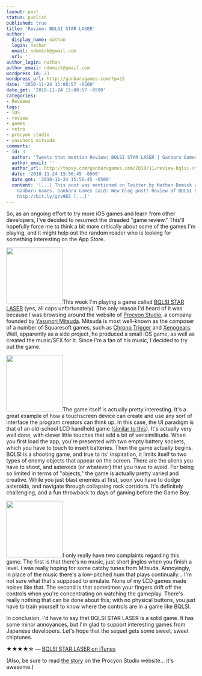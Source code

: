 ```yaml
---
layout: post
status: publish
published: true
title: 'Review: BQLSI STAR LASER'
author:
  display_name: nathan
  login: nathan
  email: ndemick@gmail.com
  url: ''
author_login: nathan
author_email: ndemick@gmail.com
wordpress_id: 23
wordpress_url: http://ganbarugames.com/?p=23
date: '2010-11-24 15:08:57 -0500'
date_gmt: '2010-11-24 15:08:57 -0500'
categories:
- Reviews
tags:
- iOS
- review
- games
- retro
- procyon studio
- yasunori mitsuda
comments:
- id: 3
  author: 'Tweets that mention Review: BQLSI STAR LASER | Ganbaru Games -- Topsy.com'
  author_email: ''
  author_url: http://topsy.com/ganbarugames.com/2010/11/review-bqlsi-star-laser/?utm_source=pingback&amp;utm_campaign=L2
  date: '2010-11-24 15:56:45 -0500'
  date_gmt: '2010-11-24 15:56:45 -0500'
  content: '[...] This post was mentioned on Twitter by Nathan Demick and Adam Moore,
    Ganbaru Games. Ganbaru Games said: New blog post! Review of BQLSI STAR LASER:
    http://bit.ly/gzv9E5 [...]'
---
```

<p>So, as an ongoing effort to try more iOS games and learn from other developers, I've decided to resurrect the dreaded "game review." This'll hopefully force me to think a bit more critically about some of the games I'm playing, and it might help out the random reader who is looking for something interesting on the App Store.</p>
<p><a href="http://ganbarugames.com/wp-content/uploads/2010/11/bqlsi-loading.png"><img src="http://ganbarugames.com/wp-content/uploads/2010/11/bqlsi-loading-150x150.png" alt="" title="bqlsi-loading" width="150" height="150" class="alignleft size-thumbnail wp-image-33" /></a>This week I'm playing a game called <a href="http://www.procyon-studio.co.jp/bqlsi/">BQLSI STAR LASER</a> (yes, all caps unfortunately). The only reason I'd heard of it was because I was browsing around the website of <a href="http://www.procyon-studio.com/">Procyon Studio</a>, a company founded by <a href="http://en.wikipedia.org/wiki/Yasunori_Mitsuda">Yasunori Mitsuda</a>. Mitsuda is most well-known as the composer of a number of Squaresoft games, such as <a href="http://na.square-enix.com/ctds/">Chrono Trigger</a> and <a href="http://na.square-enix.com/games/xenogears/">Xenogears</a>. Well, apparently as a side project, he produced a small iOS game, as well as created the music/SFX for it. Since I'm a fan of his music, I decided to try out the game.</p>
<p><a href="http://ganbarugames.com/wp-content/uploads/2010/11/bqlsi-options.png"><img src="http://ganbarugames.com/wp-content/uploads/2010/11/bqlsi-options-150x150.png" alt="" title="bqlsi-options" width="150" height="150" class="alignright size-thumbnail wp-image-34" /></a>The game itself is actually pretty interesting. It's a great example of how a touchscreen device can create and use any sort of interface the program creators can think up. In this case, the UI paradigm is that of an old-school LCD handheld game (<a href="http://www.handheldmuseum.com/Tiger/SpaceInvaders.htm">similar to this</a>). It's actually very well done, with clever little touches that add a bit of verisimilitude. When you first load the app, you're presented with two empty battery sockets, which you have to touch to insert batteries. Then the game actually begins. BQLSI is a shooting game,  and true to its' inspiration, it limits itself to two types of enemy objects that appear on the screen. There are the aliens you have to shoot, and asteroids (or whatever) that you have to avoid. For being so limited in terms of "objects," the game is actually pretty varied and creative. While you just blast enemies at first, soon you have to dodge asteroids, and navigate through collapsing rock corridors. It's definitely challenging, and a fun throwback to days of gaming before the Game Boy.</p>
<p><a href="http://ganbarugames.com/wp-content/uploads/2010/11/bqlsi-action-2.png"><img src="http://ganbarugames.com/wp-content/uploads/2010/11/bqlsi-action-2-150x150.png" alt="" title="bqlsi-action-2" width="150" height="150" class="alignleft size-thumbnail wp-image-32" /></a>I only really have two complaints regarding this game. The first is that there's no music, just short jingles when you finish a level. I was really hoping for some catchy tunes from Mitsuda. Annoyingly, in place of the music there's a low-pitched hum that plays continually... I'm not sure what that's supposed to emulate. None of my LCD games made noises like that. The second is that sometimes your fingers drift off the controls when you're concentrating on watching the gameplay. There's really nothing that can be done about this; with no physical buttons, you just have to train yourself to know where the controls are in a game like BQLSI.</p>
<p>In conclusion, I'd have to say that BQLSI STAR LASER is a solid game. It has some minor annoyances, but I'm glad to support interesting games from Japanese developers. Let's hope that the sequel gets some sweet, sweet chiptunes.</p>
<p>★★★★☆ &mdash; <a href="http://click.linksynergy.com/fs-bin/stat?id=0VdnAOV054A&offerid=146261&type=3&subid=0&tmpid=1826&RD_PARM1=http%253A%252F%252Fitunes.apple.com%252Fus%252Fapp%252Fbqlsi-star-laser%252Fid324658532%253Fmt%253D8%2526uo%253D4%2526partnerId%253D30" target="itunes_store">BQLSI STAR LASER on iTunes</a></p>
<p>(Also, be sure to read <a href="http://www.procyon-studio.co.jp/bqlsi/e_top.html">the story</a> on the Procyon Studio website... it's awesome.)</p>
